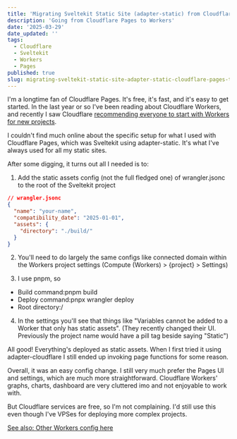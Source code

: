 ```yaml
---
title: 'Migrating Sveltekit Static Site (adapter-static) from Cloudflare Pages to Workers'
description: 'Going from Cloudflare Pages to Workers'
date: '2025-03-29'
date_updated: ''
tags:
  - Cloudflare
  - Sveltekit
  - Workers
  - Pages
published: true
slug: migrating-sveltekit-static-site-adapter-static-cloudflare-pages-to-workers
---
```


I'm a longtime fan of Cloudflare Pages. It's free, it's fast, and it's easy to get started. In the last year or so I've been reading about Cloudflare Workers, and recently I saw Cloudflare [recommending everyone to start with Workers for new projects](https://developers.cloudflare.com/workers/static-assets/migration-guides/migrate-from-pages/).

I couldn't find much online about the specific setup for what I used with Cloudflare Pages, which was Sveltekit using adapter-static. It's what I've always used for all my static sites.

After some digging, it turns out all I needed is to: 

1. Add the static assets config (not the full fledged one) of wrangler.jsonc to the root of the Sveltekit project

```json
// wrangler.jsonc
{
  "name": "your-name",
  "compatibility_date": "2025-01-01",
  "assets": {
    "directory": "./build/"
  }
}
```

2. You'll need to do largely the same configs like connected domain within the Workers project settings (Compute (Workers) > {project} > Settings)

3. I use pnpm, so
- Build command:pnpm build
- Deploy command:pnpx wrangler deploy
- Root directory:/

4. In the settings you'll see that things like "Variables cannot be added to a Worker that only has static assets". (They recently changed their UI. Previously the project name would have a pill tag beside saying "Static")

All good! Everything's deployed as static assets. When I first tried it using adapter-cloudflare I still ended up invoking page functions for some reason. 

Overall, it was an easy config change. I still very much prefer the Pages UI and settings, which are much more straightforward. Cloudflare Workers' graphs, charts, dashboard are very cluttered imo and not enjoyable to work with. 

But Cloudflare services are free, so I'm not complaining. I'd still use this even though I've VPSes for deploying more complex projects. 

[See also: Other Workers config here](https://developers.cloudflare.com/workers/configuration/)